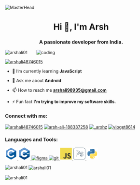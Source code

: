 ![MasterHead](https://content.techgig.com/photo/msid-77087595/Guide-How-to-build-career-as-a-programmer-without-college-degree.jpg)
<h1 align="center">Hi 👋, I'm Arsh </h1>
<h3 align="center">A passionate developer from India.</h3>
<img align="right" alt="coding" width="400" src="https://cdn.dribbble.com/users/1162077/screenshots/3848914/programmer.gif">
<p align="left"> <img src="https://komarev.com/ghpvc/?username=arshali01&label=Profile%20views&color=0e75b6&style=flat" alt="arshali01" /> </p>

<p align="left"> <a href="https://twitter.com/arshali48746015" target="blank"><img src="https://img.shields.io/twitter/follow/arshali48746015?logo=twitter&style=for-the-badge" alt="arshali48746015" /></a> </p>

- 🌱 I’m currently learning **JavaScript**

- 💬 Ask me about **Android**

- 📫 How to reach me **arshali98935@gmail.com**

- ⚡ Fun fact **I'm trying to improve my software skills.**

<h3 align="left">Connect with me:</h3>
<p align="left">
<a href="https://twitter.com/arshali48746015" target="blank"><img align="center" src="https://raw.githubusercontent.com/rahuldkjain/github-profile-readme-generator/master/src/images/icons/Social/twitter.svg" alt="arshali48746015" height="30" width="40" /></a>
<a href="https://linkedin.com/in/arsh-ali-188337258" target="blank"><img align="center" src="https://raw.githubusercontent.com/rahuldkjain/github-profile-readme-generator/master/src/images/icons/Social/linked-in-alt.svg" alt="arsh-ali-188337258" height="30" width="40" /></a>
<a href="https://instagram.com/_arxhz" target="blank"><img align="center" src="https://raw.githubusercontent.com/rahuldkjain/github-profile-readme-generator/master/src/images/icons/Social/instagram.svg" alt="_arxhz" height="30" width="40" /></a>
<a href="https://www.youtube.com/c/vloget8614" target="blank"><img align="center" src="https://raw.githubusercontent.com/rahuldkjain/github-profile-readme-generator/master/src/images/icons/Social/youtube.svg" alt="vloget8614" height="30" width="40" /></a>
</p>

<h3 align="left">Languages and Tools:</h3>
<p align="left"> <a href="https://www.cprogramming.com/" target="_blank" rel="noreferrer"> <img src="https://raw.githubusercontent.com/devicons/devicon/master/icons/c/c-original.svg" alt="c" width="40" height="40"/> </a> <a href="https://www.w3schools.com/cpp/" target="_blank" rel="noreferrer"> <img src="https://raw.githubusercontent.com/devicons/devicon/master/icons/cplusplus/cplusplus-original.svg" alt="cplusplus" width="40" height="40"/> </a> <a href="https://www.figma.com/" target="_blank" rel="noreferrer"> <img src="https://www.vectorlogo.zone/logos/figma/figma-icon.svg" alt="figma" width="40" height="40"/> </a> <a href="https://git-scm.com/" target="_blank" rel="noreferrer"> <img src="https://www.vectorlogo.zone/logos/git-scm/git-scm-icon.svg" alt="git" width="40" height="40"/> </a> <a href="https://developer.mozilla.org/en-US/docs/Web/JavaScript" target="_blank" rel="noreferrer"> <img src="https://raw.githubusercontent.com/devicons/devicon/master/icons/javascript/javascript-original.svg" alt="javascript" width="40" height="40"/> </a> <a href="https://www.photoshop.com/en" target="_blank" rel="noreferrer"> <img src="https://raw.githubusercontent.com/devicons/devicon/master/icons/photoshop/photoshop-line.svg" alt="photoshop" width="40" height="40"/> </a> <a href="https://www.python.org" target="_blank" rel="noreferrer"> <img src="https://raw.githubusercontent.com/devicons/devicon/master/icons/python/python-original.svg" alt="python" width="40" height="40"/> </a> </p>

<p><img align="left" src="https://github-readme-stats.vercel.app/api/top-langs?username=arshali01&show_icons=true&locale=en&layout=compact" alt="arshali01" /></p>

<p>&nbsp;<img align="center" src="https://github-readme-stats.vercel.app/api?username=arshali01&show_icons=true&locale=en" alt="arshali01" /></p>

<p><img align="center" src="https://github-readme-streak-stats.herokuapp.com/?user=arshali01&" alt="arshali01" /></p>

